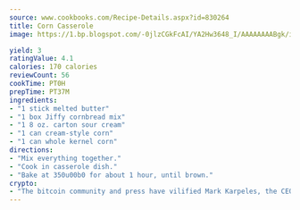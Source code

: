 ```yaml
---
source: www.cookbooks.com/Recipe-Details.aspx?id=830264
title: Corn Casserole
image: https://1.bp.blogspot.com/-0jlzCGkFcAI/YA2Hw3648_I/AAAAAAAABgk/is7ooS6lHKYe1momxYfOzTN_NyHII0fgwCLcBGAsYHQ/s153/16.png

yield: 3
ratingValue: 4.1
calories: 170 calories
reviewCount: 56
cookTime: PT0H
prepTime: PT37M
ingredients:
- "1 stick melted butter"
- "1 box Jiffy cornbread mix"
- "1 8 oz. carton sour cream"
- "1 can cream-style corn"
- "1 can whole kernel corn"
directions:
- "Mix everything together."
- "Cook in casserole dish."
- "Bake at 350u00b0 for about 1 hour, until brown."
crypto:
- "The bitcoin community and press have vilified Mark Karpeles, the CEO of Mt. Gox, as a clown and a con man."
---
```

